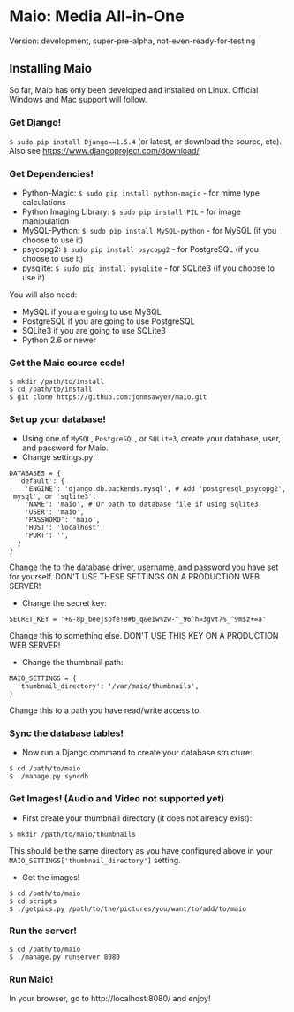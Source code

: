 # Maio: Media All-in-One

Version: development, super-pre-alpha, not-even-ready-for-testing

## Installing Maio

So far, Maio has only been developed and installed on Linux. Official Windows and Mac support will follow.

### Get Django!

`$ sudo pip install Django==1.5.4` (or latest, or download the source, etc). Also see https://www.djangoproject.com/download/

### Get Dependencies!

 * Python-Magic: `$ sudo pip install python-magic` - for mime type calculations
 * Python Imaging Library: `$ sudo pip install PIL` - for image manipulation
 * MySQL-Python: `$ sudo pip install MySQL-python` - for MySQL (if you choose to use it)
 * psycopg2: `$ sudo pip install psycopg2` - for PostgreSQL (if you choose to use it)
 * pysqlite: `$ sudo pip install pysqlite` - for SQLite3 (if you choose to use it)

You will also need:

 * MySQL if you are going to use MySQL
 * PostgreSQL if you are going to use PostgreSQL
 * SQLite3 if you are going to use SQLite3
 * Python 2.6 or newer

### Get the Maio source code!

~~~
$ mkdir /path/to/install
$ cd /path/to/install
$ git clone https://github.com:jonmsawyer/maio.git
~~~

### Set up your database!

 * Using one of `MySQL`, `PostgreSQL`, or `SQLite3`, create your database, user, and password for Maio.
 * Change settings.py:

~~~
DATABASES = {
  'default': {
    'ENGINE': 'django.db.backends.mysql', # Add 'postgresql_psycopg2', 'mysql', or 'sqlite3'.
    'NAME': 'maio', # Or path to database file if using sqlite3.
    'USER': 'maio',
    'PASSWORD': 'maio',
    'HOST': 'localhost',
    'PORT': '',
  }
}
~~~

Change the to the database driver, username, and password you have set for yourself. DON'T USE THESE SETTINGS ON A PRODUCTION WEB SERVER!

 * Change the secret key:

~~~
SECRET_KEY = '+&-8p_beejspfe!8#b_q&eiw%zw-^_96^h=3gvt7%_^9m$z+=a'
~~~

Change this to something else. DON'T USE THIS KEY ON A PRODUCTION WEB SERVER!

 * Change the thumbnail path:

~~~
MAIO_SETTINGS = {
  'thumbnail_directory': '/var/maio/thumbnails',
}
~~~

Change this to a path you have read/write access to.

### Sync the database tables!

 * Now run a Django command to create your database structure:

~~~
$ cd /path/to/maio
$ ./manage.py syncdb
~~~

### Get Images! (Audio and Video not supported yet)

 * First create your thumbnail directory (it does not already exist):

~~~
$ mkdir /path/to/maio/thumbnails
~~~

This should be the same directory as you have configured above in your `MAIO_SETTINGS['thumbnail_directory']` setting.

 * Get the images!

~~~
$ cd /path/to/maio
$ cd scripts
$ ./getpics.py /path/to/the/pictures/you/want/to/add/to/maio
~~~

### Run the server!

~~~
$ cd /path/to/maio
$ ./manage.py runserver 8080
~~~

### Run Maio!

In your browser, go to http://localhost:8080/ and enjoy!
